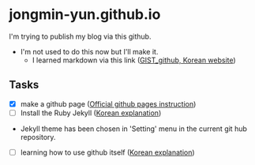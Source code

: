 # jongmin-yun.github.io
I'm trying to publish my blog via this github.

* I'm not used to do this now but I'll make it.
  * I learned markdown via this link ([GIST_github, Korean website](https://gist.github.com/ihoneymon/652be052a0727ad59601))

## Tasks
* [x] make a github page ([Official github pages instruction](https://pages.github.com/))
* [ ] Install the Ruby Jekyll ([Korean explanation](https://gmlwjd9405.github.io/2017/10/06/Jekyll-github.io-blog-1.html))
* Jekyll theme has been chosen in 'Setting' menu in the current git hub repository.
* [ ] learning how to use github itself ([Korean explanation](https://backlog.com/git-tutorial/kr/intro/intro4_2.html))

